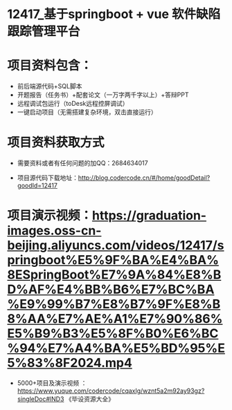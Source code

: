 #   12417_基于springboot + vue 软件缺陷跟踪管理平台

#   项目资料包含：
*    前后端源代码+SQL脚本
*    开题报告（任务书）+配套论文（一万字两千字以上）+答辩PPT
*   远程调试包运行（toDesk远程控屏调试）
*   一键启动项目（无需搭建复杂环境，双击直接运行）


#   项目资料获取方式
*   需要资料或者有任何问题的加QQ：2684634017

*   项目源代码下载地址：http://blog.codercode.cn/#/home/goodDetail?goodId=12417

#  项目演示视频：https://graduation-images.oss-cn-beijing.aliyuncs.com/videos/12417/springboot%E5%9F%BA%E4%BA%8ESpringBoot%E7%9A%84%E8%BD%AF%E4%BB%B6%E7%BC%BA%E9%99%B7%E8%B7%9F%E8%B8%AA%E7%AE%A1%E7%90%86%E5%B9%B3%E5%8F%B0%E6%BC%94%E7%A4%BA%E5%BD%95%E5%83%8F2024.mp4

*  5000+项目及演示视频 ：https://www.yuque.com/codercode/cqaxlg/wznt5a2m92ay93gz?singleDoc#lND3 《毕设资源大全》
